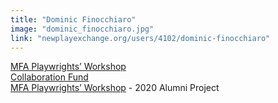 ```yaml
---
title: "Dominic Finocchiaro"
image: "dominic_finocchiaro.jpg"
link: "newplayexchange.org/users/4102/dominic-finocchiaro"
---
```


[MFA Playwrights’ Workshop](/programs/mfa-playwrights-workshop)<br>
[Collaboration Fund](/programs/collaboration-fund)<br>
[MFA Playwrights’ Workshop](/programs/mfa-playwrights-workshop) - 2020 Alumni Project
 
